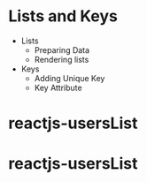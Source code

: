 # Lists and Keys

- Lists
  - Preparing Data
  - Rendering lists
- Keys
  - Adding Unique Key
  - Key Attribute
# reactjs-usersList
# reactjs-usersList
